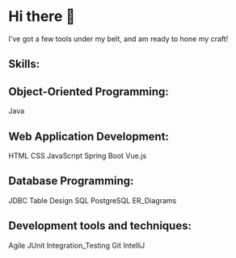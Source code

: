 # Hi there 👋

I've got a few tools under my belt, and am ready to hone my craft!

## Skills:

## Object-Oriented Programming:
 Java


## Web Application Development:
 HTML CSS JavaScript Spring Boot Vue.js


## Database Programming:
 JDBC Table Design SQL PostgreSQL ER_Diagrams


## Development tools and techniques:
 Agile JUnit Integration_Testing Git IntelliJ
